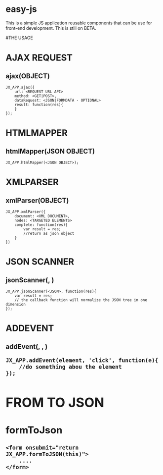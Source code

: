 # easy-js
This is a simple JS application reusable components that can be use for front-end development. This is still on BETA.

#THE USAGE 

# AJAX REQUEST
## ajax(OBJECT)
	JX_APP.ajax({
		url: <REQUEST URL API>
		method: <GET|POST>,
		dataRequest: <JSON|FORMDATA - OPTIONAL> 
		result: function(res){
		}
	});


# HTMLMAPPER 
## htmlMapper(JSON OBJECT)
	JX_APP.htmlMapper(<JSON OBJECT>);


# XMLPARSER 
## xmlParser(OBJECT)

	JX_APP.xmlParser({
		document: <XML DOCUMENT>,
		nodes: <TARGETED ELEMENTS>
		complete: function(res){
			var result = res;
			//return as json object
		}
	})


# JSON SCANNER 
## jsonScanner(<JSON OBJECT>, <CALLBACK FUNCTION>)

	JX_APP.jsonScanner(<JSON>, function(res){
		var result = res;
		// the callback function will normalize the JSON tree in one dimension
	});


# ADDEVENT 
## addEvent(<OBJECT ELEMENT>, <EVENT TYPE>, <CALLBACK>)

	JX_APP.addEvent(element, 'click', function(e){
		//do something abou the element
	});


# FROM TO JSON 
## formToJson
	
	<form onsubmit="return JX_APP.formToJSON(this)">
		....
	</form>